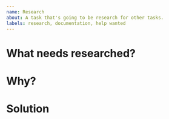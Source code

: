 ```yaml
---
name: Research
about: A task that's going to be research for other tasks. 
labels: research, documentation, help wanted
---
```

<!--- Provide a short summary in the Title -->
# What needs researched?
<!--- Provide a description of the research that needs done. -->

# Why?
<!--- Why do we need to research this? What purpose will it serve? -->

# Solution
<!--- Tell us the results of the research, include pictures if necessary!! -->
